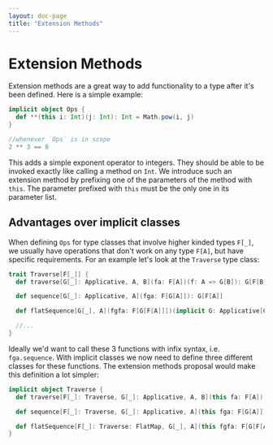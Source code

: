```yaml
---
layout: doc-page
title: "Extension Methods"
---
```



# Extension Methods


Extension methods are a great way to add functionality to a type after it's been defined.
Here is a simple example:

```scala
implicit object Ops {
  def **(this i: Int)(j: Int): Int = Math.pow(i, j)
}

//whenever `Ops` is in scope
2 ** 3 == 8
```

This adds a simple exponent operator to integers. They should be able to be invoked exactly like calling a method on `Int`.
We introduce such an extension method by prefixing one of the parameters of the method with `this`.
The parameter prefixed with `this` must be the only one in its parameter list.

## Advantages over implicit classes

When defining `Ops` for type classes that involve higher kinded types `F[_]`, we usually have operations that don't work on any type `F[A]`, but have specific requirements. 
For an example let's look at the `Traverse` type class:

```scala
trait Traverse[F[_]] {
  def traverse[G[_]: Applicative, A, B](fa: F[A])(f: A => G[B]): G[F[B]]

  def sequence[G[_]: Applicative, A](fga: F[G[A]]): G[F[A]]

  def flatSequence[G[_], A](fgfa: F[G[F[A]]])(implicit G: Applicative[G], F: FlatMap[F]): G[F[A]]

  //...
}
```

Ideally we'd want to call these 3 functions with infix syntax, i.e. `fga.sequence`.
With implicit classes we now need to define three different classes for these functions.
The extension methods proposal would make this definition a lot simpler:

```scala
implicit object Traverse {
  def traverse[F[_]: Traverse, G[_]: Applicative, A, B](this fa: F[A])(f: A => G[B]): G[F[B]]

  def sequence[F[_]: Traverse, G[_]: Applicative, A](this fga: F[G[A]]): G[F[A]]

  def flatSequence[F[_]: Traverse: FlatMap, G[_], A](this fgfa: F[G[F[A]]]): G[F[A]]
}
```



